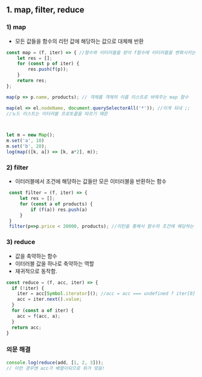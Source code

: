 ## 1. map, filter, reduce

### 1) map

- 모든 값들을 함수의 리턴 값에 해당하는 값으로 대체해 반환

```js
const map = (f, iter) => { //함수와 이터러블을 받아 f함수에 이터러블을 변화시키는 역할을 위임함.
    let res = [];
    for (const p of iter) {
        res.push(f(p));
    }
    return res;
};

map(p => p.name, products); // 객체를 객체의 이름 리스트로 바꿔주는 map 함수

map(el => el.nodeName, document.querySelectorAll('*')); //이게 되네 ;;
//노드 리스트는 이터러블 프로토콜을 따르기 때문



let m = new Map();
m.set('a', 10)
m.set('b', 20);
log(map(([k, a]) => [k, a*2], m));
```

### 2) filter

- 이터러블에서 조건에 해당하는 값들만 모은 이터러블을 반환하는 함수

```js
 const filter = (f, iter) => {
     let res = [];
     for (const a of products) {
         if (f(a)) res.push(a)
     }
 }
 filter(p=>p.price < 20000, products); //리턴을 통해서 함수의 조건에 해당하는 배열 반환
```

### 3) reduce

- 값을 축약하는 함수
- 이터러블 값을 하나로 축약하는 역할
- 재귀적으로 동작함.

```js
const reduce = (f, acc, iter) => {
  if (!iter) {
    iter = acc[Symbol.iterator](); //acc = acc === undefined ? iter[0] : acc; 옵셔널 할거면 이게 맞지 않을까..
    acc = iter.next().value;
  }
  for (const a of iter) {
    acc = f(acc, a);
  }
  return acc;
}
```

### 의문 해결

```js
console.log(reduce(add, [1, 2, 3]));
// 이런 경우엔 acc가 배열이되므로 위가 맞음!
```

